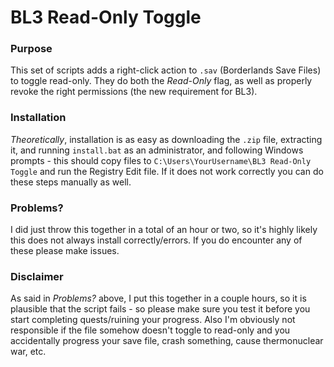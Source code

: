 # BL3 Read-Only Toggle

### Purpose

This set of scripts adds a right-click action to `.sav` (Borderlands Save Files) to toggle read-only. They do both the *Read-Only* flag, as well as properly revoke the right permissions (the new requirement for BL3).

### Installation
*Theoretically*, installation is as easy as downloading the `.zip` file, extracting it, and running `install.bat` as an administrator, and following Windows prompts - this should copy files to `C:\Users\YourUsername\BL3 Read-Only Toggle` and run the Registry Edit file. If it does not work correctly you can do these steps manually as well.

### Problems?
I did just throw this together in a total of an hour or two, so it's highly likely this does not always install correctly/errors. If you do encounter any of these please make issues.

### Disclaimer
As said in *Problems?* above, I put this together in a couple hours, so it is plausible that the script fails - so please make sure you test it before you start completing quests/ruining your progress. Also I'm obviously not responsible if the file somehow doesn't toggle to read-only and you accidentally progress your save file, crash something, cause thermonuclear war, etc. 
